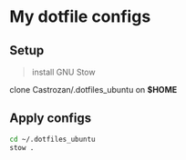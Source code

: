 # My dotfile configs

## Setup

> install GNU Stow

clone Castrozan/.dotfiles_ubuntu on **$HOME**

## Apply configs

```bash
cd ~/.dotfiles_ubuntu
stow .
```
